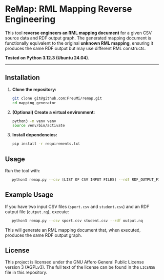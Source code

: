 # ReMap: RML Mapping Reverse Engineering

This tool **reverse engineers an RML mapping document** for a given CSV source data and RDF output graph. The generated mapping document is functionally equivalent to the original **unknown RML mapping**, ensuring it produces the same RDF output but may use different RML constructs.

**Tested on Python 3.12.3 (Ubuntu 24.04)**.

---

## Installation

1. **Clone the repository:**
   ```bash
   git clone git@github.com:FreuMi/remap.git
   cd mapping_generator
    ```
2. **(Optional) Create a virtual environment**:
    ```bash
   python3 -m venv venv
    source venv/bin/activate 
    ```
3. **Install dependencies:**
    ```bash
   pip install -r requirements.txt
    ```

## Usage
Run the tool with:
```bash
   python3 remap.py --csv [LIST OF CSV INPUT FILES] --rdf RDF_OUTPUT_FILE
```

## Example Usage
If you have two input CSV files (`sport.csv` and `student.csv`) and an RDF output file (`output.nq`), execute:
```bash
   python3 remap.py --csv sport.csv student.csv --rdf output.nq
```
This will generate an RML mapping document that, when executed, produces the same RDF output graph.

##  License
This project is licensed under the GNU Affero General Public License version 3 (AGPLv3). The full text of the license can be found in the `LICENSE` file in this repository.
